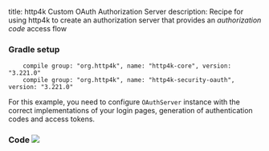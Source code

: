 title: http4k Custom OAuth Authorization Server
description: Recipe for using http4k to create an authorization server that provides an *authorization code* access flow

### Gradle setup
```
    compile group: "org.http4k", name: "http4k-core", version: "3.221.0"
    compile group: "org.http4k", name: "http4k-security-oauth", version: "3.221.0"
```

For this example, you need to configure `OAuthServer` instance with the correct implementations of your login pages, generation of authentication codes and access tokens.

### Code [<img class="octocat" src="/img/octocat-32.png"/>](https://github.com/http4k/http4k/blob/master/src/docs/cookbook/basic_oauth_authorization_server/example.kt)
<script src="https://gist-it.appspot.com/https://github.com/http4k/http4k/blob/master/src/docs/cookbook/basic_oauth_authorization_server/example.kt"></script>
